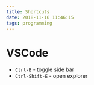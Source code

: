```yaml
---
title: Shortcuts
date: 2018-11-16 11:46:15
tags: programming
---
```


# VSCode

- ``Ctrl-B`` - toggle side bar
- ``Ctrl-Shift-E`` - open explorer  